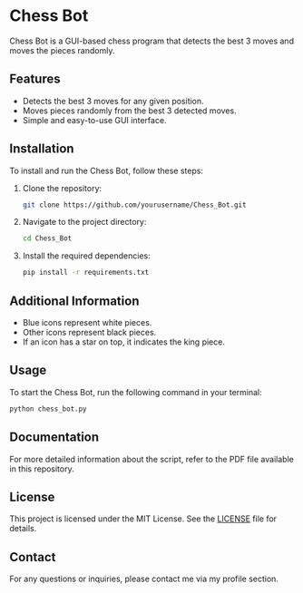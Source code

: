# Chess Bot

Chess Bot is a GUI-based chess program that detects the best 3 moves and moves the pieces randomly.

## Features

-  Detects the best 3 moves for any given position.
-  Moves pieces randomly from the best 3 detected moves.
-  Simple and easy-to-use GUI interface.

## Installation

To install and run the Chess Bot, follow these steps:

1. Clone the repository:
   ```sh
   git clone https://github.com/yourusername/Chess_Bot.git
   ```
2. Navigate to the project directory:
   ```sh
   cd Chess_Bot
   ```
3. Install the required dependencies:
   ```sh
   pip install -r requirements.txt
   ```

## Additional Information

-  Blue icons represent white pieces.
-  Other icons represent black pieces.
-  If an icon has a star on top, it indicates the king piece.

## Usage

To start the Chess Bot, run the following command in your terminal:

```sh
python chess_bot.py
```

## Documentation

For more detailed information about the script, refer to the PDF file available in this repository.

## License

This project is licensed under the MIT License. See the [LICENSE](LICENSE) file for details.

## Contact

For any questions or inquiries, please contact me via my profile section.
